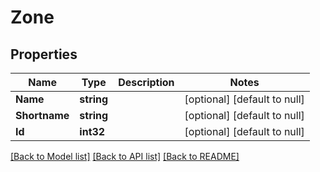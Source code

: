 # Zone

## Properties
Name | Type | Description | Notes
------------ | ------------- | ------------- | -------------
**Name** | **string** |  | [optional] [default to null]
**Shortname** | **string** |  | [optional] [default to null]
**Id** | **int32** |  | [optional] [default to null]

[[Back to Model list]](../README.md#documentation-for-models) [[Back to API list]](../README.md#documentation-for-api-endpoints) [[Back to README]](../README.md)


